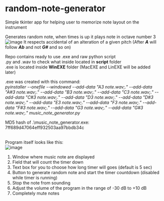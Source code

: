 # random-note-generator
Simple tkinter app for helping user to memorize note layout on the instrument

Generates random note, when times is up it plays note in octave number 3
![image](https://github.com/user-attachments/assets/fa81e0b5-01e8-4baa-9f3a-83cc619a7a6f)
It respects accidental of an alteration of a given pitch (After **_A_** will follow **_Ab_** and not **_G#_** and so on)

Repo contains ready to use .exe and raw python script<br>
.py and .wav to check what inside located in **script** folder<br>
.exe is located inside **WinEXE** folder (MacEXE and LinEXE will be added later)

.exe was created with this command: <br>
_pyinstaller --onefile --windowed --add-data "A3 note.wav;." --add-data "A#3 note.wav;." --add-data "B3 note.wav;." --add-data "C3 note.wav;." --add-data "C#3 note.wav;." --add-data "D3 note.wav;." --add-data "D#3 note.wav;." --add-data "E3 note.wav;." --add-data "F3 note.wav;." --add-data "F#3 note.wav;." --add-data "G3 note.wav;." --add-data "G#3 note.wav;." music_note_generator.py_

MD5 hash of .\music_note_generator.exe:
7ff689d47064eff932503aa97bbdb34c

<br>Program itself looks like this:<br>
![image](https://github.com/user-attachments/assets/3f68d728-26a0-40f6-a103-31a160e9cdea)

1. Window where music note are displayed
2. Field that will count the timer down
3. Text box for you to choose how long timer will goes (default is 5 sec)
4. Button to generate random note and start the timer countdown (disabled while timer is running)
5. Stop the note from sounding
6. Adjust the volume of the program in the range of -30 dB to +10 dB
7. Completely mute notes
